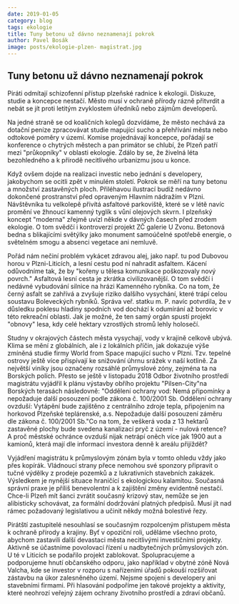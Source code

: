 ```yaml
---
date: 2019-01-05
category: blog
tags: ekologie
title: Tuny betonu už dávno neznamenají pokrok
author: Pavel Bosák
image: posts/ekologie-plzen- magistrat.jpg
---
```


## Tuny betonu už dávno neznamenají pokrok
Piráti odmítají schizofenní přístup plzeňské radnice k ekologii. Diskuze, studie a koncepce nestačí. Město musí v ochraně přírody rázně přitvrdit a nebát se jít proti letitým zvyklostem úředníků nebo zájmům developerů.

Na jedné straně se od koaličních kolegů dozvídáme, že město nechává za dotační peníze zpracovávat studie mapující sucho a přehřívání města nebo odtokové poměry v území. Komise projednávají koncepce, pořádají se konference o chytrých městech a pan primátor se chlubí, že Plzeň patří mezi "průkopníky" v oblasti ekologie.  Zdálo by se, že živelná léta bezohledného a k přírodě necitlivého urbanizmu jsou u konce.

Když ovšem dojde na realizaci investic nebo jednání s developery, jakobychom se ocitli zpět v minulém století. Pokrok se měří na tuny betonu a množství zastavěných ploch. Přiléhavou ilustrací budiž nedávno dokončené prostranství před opraveným Hlavním nádražím v Plzni. Návštěvníka tu velkolepě přivítá asfaltové parkoviště, které se v létě navíc promění ve žhnoucí kamenný tyglík s vůní olejových skvrn. I plzeňský koncept "moderna" zřejmě uvízl někde v dávných časech před zrodem ekologie. O tom svědčí i kontroverzí projekt ZČ galerie U Zvonu. Betonová bedna s blikajícími světýlky jako monument samoúčelné spotřebě energie, o světelném smogu a absenci vegetace ani nemluvě.

Pořád nám nečiní problém vykácet zdravou alej, jako např. tu pod Dubovou horou v Plzni-Liticích, a lesní cestu pod ní nahradit asfaltem. Kácení odůvodníme tak, že by "kořeny u tělesa komunikace poškozovaly nový povrch." Asfaltová lesní cesta je zkrátka civilizovanější. O tom svědčí i nedávné vybudování silnice na hrázi Kamenného rybníka. Co na tom, že černý asfalt se zahřívá a zvyšuje riziko dalšího vysychání, které trápí celou soustavu Boleveckých rybníků. Správa veř. statku m. P. navíc potvrdila, že v důsledku poklesu hladiny spodních vod dochází k odumírání až borovic v této rekreační oblasti. Jak je možné, že ten samý orgán spustí projekt "obnovy" lesa, kdy celé hektary vzrostlých stromů lehly holosečí.

Studny v okrajových částech města vysychají, vody v krajině celkově ubývá. Klima se mění z globálních, ale i z lokálních příčin, jak dokazuje výše zmíněná studie firmy World from Space mapující sucho v Plzni. Tzv. tepelné ostrovy ještě více přispívají ke snižování úhrnu srážek v naší kotlině. Za největší viníky jsou označeny rozsáhlé průmyslové zóny, zejména ta na Borských polích. Přesto se ještě v listopadu 2018 Odbor životního prostředí magistrátu vyjádřil k plánu výstavby obřího projektu "Pilsen-City"na Borských terasách následovně: "Oddělení ochrany vod: Nemá připomínky a nepožaduje další posouzení podle zákona č. 100/2001 Sb. Oddělení ochrany ovzduší: Vytápění bude zajištěno z centrálního zdroje tepla, připojením na horkovod Plzeňské teplárenské, a.s. Nepožaduje další posouzení záměru dle zákona č. 100/2001 Sb."Co na tom, že veškerá voda z 13 hektarů zastavěné plochy bude svedena kanalizací pryč z území - nulová retence? A proč městské ochránce ovzduší nijak netrápí oněch více jak 1900 aut a kamionů, která mají dle informací investora denně k areálu přijíždět? 

Vyjádření magistrátu k průmyslovým zónám byla v tomto ohledu vždy jako přes kopírák. Vládnoucí strany přece nemohou své sponzory připravit o tučné výdělky z prodeje pozemků a z lukrativních stavebních zakázek. Výsledkem je nynější situace hraničící s ekologickou kalamitou. Současná správní praxe je příliš benevolentní a k zajištění změny evidentně nestačí. Chce-li Plzeň mít šanci zvrátit současný krizový stav, nemůže se jen alibisticky schovávat, za formální dodržování platných předpisů. Musí jít nad rámec požadovaný legislativou a učinit někdy možná bolestivé řezy.

Pirátští zastupitelé nesouhlasí se současným rozpolceným přístupem města k ochraně přírody a krajiny. Byť v opoziční roli, uděláme všechno proto, abychom zastavili další devastaci města necitlivými investičními projekty. Aktivně se účastníme povolovací řízení u nadbytečných průmyslových zón. U té v Liticích se podařilo projekt zablokovat. Spolupracujeme a podporujeme hnutí občanského odporu, jako například v obytné zóně Nová Valcha, kde se investor v rozporu s nařízeními úřadů pokouší rozšiřovat zástavbu na úkor zalesněného území. Nejsme spojeni s developery ani stavebními firmami. Při hlasování podpoříme jen takové projekty a aktivity, které neohrozí veřejný zájem ochrany životního prostředí a zdraví občanů.
